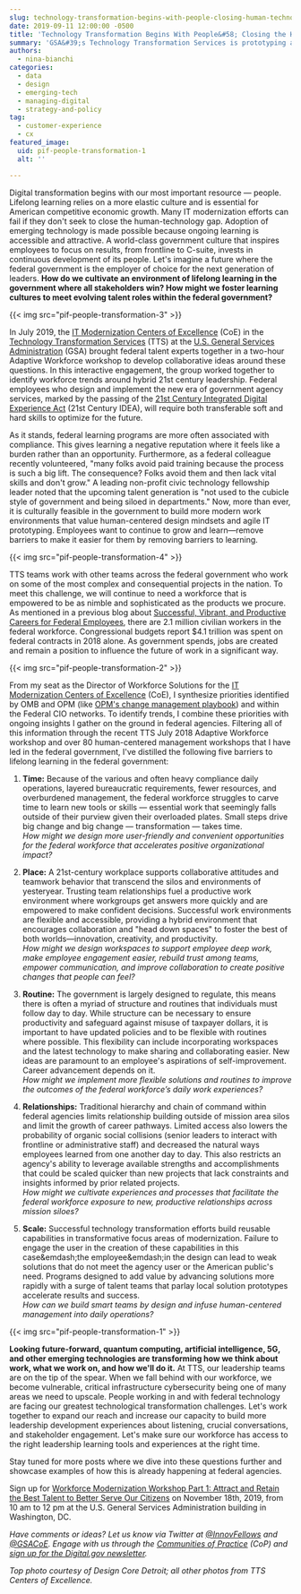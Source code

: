 ```yaml
---
slug: technology-transformation-begins-with-people-closing-human-technology-gap
date: 2019-09-11 12:00:00 -0500
title: 'Technology Transformation Begins With People&#58; Closing the Human-Technology Gap'
summary: 'GSA&#39;s Technology Transformation Services is prototyping a human-centered approach to cultivating an environment of lifelong learning to attract and retain the best talent to serve our citizens&#46;'
authors:
  - nina-bianchi
categories:
  - data
  - design
  - emerging-tech
  - managing-digital
  - strategy-and-policy
tag:
  - customer-experience
  - cx
featured_image:
  uid: pif-people-transformation-1
  alt: ''

---
```


Digital transformation begins with our most important resource — people. Lifelong learning relies on a more elastic culture and is essential for American competitive economic growth. Many IT modernization efforts can fail if they don&#39;t seek to close the human-technology gap. Adoption of emerging technology is made possible because ongoing learning is accessible and attractive. A world-class government culture that inspires employees to focus on results, from frontline to C-suite, invests in continuous development of its people. Let&#39;s imagine a future where the federal government is the employer of choice for the next generation of leaders. **How do we cultivate an environment of lifelong learning in the government where all stakeholders win? How might we foster learning cultures to meet evolving talent roles within the federal government?** 

{{< img src="pif-people-transformation-3" >}}

In July 2019, the [IT Modernization Centers of Excellence](https://coe.gsa.gov) (CoE) in the [Technology Transformation Services](https://www.gsa.gov/tts) (TTS) at the [U.S. General Services Administration](https://www.gsa.gov) (GSA) brought federal talent experts together in a two-hour Adaptive Workforce workshop to develop collaborative ideas around these questions. In this interactive engagement, the group worked together to identify workforce trends around hybrid 21st century leadership. Federal employees who design and implement the new era of government agency services, marked by the passing of the [21st Century Integrated Digital Experience Act](https://www.congress.gov/bill/115th-congress/house-bill/5759/text) (21st Century IDEA), will require both transferable soft and hard skills to optimize for the future.

As it stands, federal learning programs are more often associated with compliance. This gives learning a negative reputation where it feels like a burden rather than an opportunity. Furthermore, as a federal colleague recently volunteered, &quot;many folks avoid paid training because the process is such a big lift. The consequence? Folks avoid them and then lack vital skills and don&#39;t grow.&quot; A leading non-profit civic technology fellowship leader noted that the upcoming talent generation is &quot;not used to the cubicle style of government and being siloed in departments.&quot; Now, more than ever, it is culturally feasible in the government to build more modern work environments that value human-centered design mindsets and agile IT prototyping. Employees want to continue to grow and learn—remove barriers to make it easier for them by removing barriers to learning.

{{< img src="pif-people-transformation-4" >}}

TTS teams work with other teams across the federal government who work on some of the most complex and consequential projects in the nation. To meet this challenge, we will continue to need a workforce that is empowered to be as nimble and sophisticated as the products we procure. As mentioned in a previous blog about [Successful, Vibrant, and Productive Careers for Federal Employees](https://digital.gov/2019/08/05/a-successful-vibrant-productive-career-for-federal-employees/), there are 2.1 million civilian workers in the federal workforce. Congressional budgets report $4.1 trillion was spent on federal contracts in 2018 alone. As government spends, jobs are created and remain a position to influence the future of work in a significant way.

{{< img src="pif-people-transformation-2" >}}

From my seat as the Director of Workforce Solutions for the [IT Modernization Centers of Excellence](https://coe.gsa.gov) (CoE), I synthesize priorities identified by OMB and OPM (like [OPM&#39;s change management playbook](https://www.opm.gov/policy-data-oversight/workforce-restructuring/reshaping/accelerating-the-gears-of-transformation/guidance-for-change-management-in-the-federal-workforce.pdf)) and within the Federal CIO networks. To identify trends, I combine these priorities with ongoing insights I gather on the ground in federal agencies. Filtering all of this information through the recent TTS July 2018 Adaptive Workforce workshop and over 80 human-centered management workshops that I have led in the federal government, I&#39;ve distilled the following five barriers to lifelong learning in the federal government:

1. **Time:** Because of the various and often heavy compliance daily operations, layered bureaucratic requirements, fewer resources, and overburdened management, the federal workforce struggles to carve time to learn new tools or skills — essential work that seemingly falls outside of their purview given their overloaded plates. Small steps drive big change and big change — transformation — takes time. <br />_How might we design more user-friendly and convenient opportunities for the federal workforce that accelerates positive organizational impact?_

2. **Place:** A 21st-century workplace supports collaborative attitudes and teamwork behavior that transcend the silos and environments of yesteryear. Trusting team relationships fuel a productive work environment where workgroups get answers more quickly and are empowered to make confident decisions. Successful work environments are flexible and accessible, providing a hybrid environment that encourages collaboration and &quot;head down spaces&quot; to foster the best of both worlds—innovation, creativity, and productivity. <br />_How might we design workspaces to support employee deep work, make employee engagement easier, rebuild trust among teams, empower communication, and improve collaboration to create positive changes that people can feel?_

3. **Routine:** The government is largely designed to regulate, this means there is often a myriad of structure and routines that individuals must follow day to day. While structure can be necessary to ensure productivity and safeguard against misuse of taxpayer dollars, it is important to have updated policies and to be flexible with routines where possible. This flexibility can include incorporating workspaces and the latest technology to make sharing and collaborating easier. New ideas are paramount to an employee's aspirations of self-improvement. Career advancement depends on it. <br />_How might we implement more flexible solutions and routines to improve the outcomes of the federal workforce’s daily work experiences?_ 

4. **Relationships:** Traditional hierarchy and chain of command within federal agencies limits relationship building outside of mission area silos and limit the growth of career pathways. Limited access also lowers the probability of organic social collisions (senior leaders to interact with frontline or administrative staff) and decreased the natural ways employees learned from one another day to day. This also restricts an agency&#39;s ability to leverage available strengths and accomplishments that could be scaled quicker than new projects that lack constraints and insights informed by prior related projects. <br />_How might we cultivate experiences and processes that facilitate the federal workforce exposure to new, productive relationships across mission siloes?_

5. **Scale:** Successful technology transformation efforts build reusable capabilities in transformative focus areas of modernization. Failure to engage the user in the creation of these capabilities in this case&emdash;the employee&emdash;in the design can lead to weak solutions that do not meet the agency user or the American public&#39;s need. Programs designed to add value by advancing solutions more rapidly with a surge of talent teams that parlay local solution prototypes accelerate results and success. <br />_How can we build smart teams by design and infuse human-centered management into daily operations?_

{{< img src="pif-people-transformation-1" >}}

**Looking future-forward, quantum computing, artificial intelligence, 5G, and other emerging technologies are transforming how we think about work, what we work on, and how we&#39;ll do it.** At TTS, our leadership teams are on the tip of the spear. When we fall behind with our workforce, we become vulnerable, critical infrastructure cybersecurity being one of many areas we need to upscale. People working in and with federal technology are facing our greatest technological transformation challenges. Let&#39;s work together to expand our reach and increase our capacity to build more leadership development experiences about listening, crucial conversations, and stakeholder engagement. Let&#39;s make sure our workforce has access to the right leadership learning tools and experiences at the right time.

Stay tuned for more posts where we dive into these questions further and showcase examples of how this is already happening at federal agencies.

Sign up for [Workforce Modernization Workshop Part 1: Attract and Retain the Best Talent to Better Serve Our Citizens](https://digital.gov/event/2019/11/18/workforce-modernization-workshop-part-1-attract-retain-best-talent-better-serve-our-citizens/) on November 18th, 2019, from 10 am to 12 pm at the U.S. General Services Administration building in Washington, DC.

_Have comments or ideas? Let us know via Twitter at_ [_@InnovFellows_](https://twitter.com/InnovFellows) _and_ [_@GSACoE_](https://twitter.com/GSACoE)_. Engage with us through the_ [_Communities of Practice_](https://digital.gov/communities/) _(CoP) and_ [_sign up for the Digital.gov newsletter_](https://connect.digitalgov.gov/subscribe)_._

_Top photo courtesy of Design Core Detroit; all other photos from TTS Centers of Excellence._
